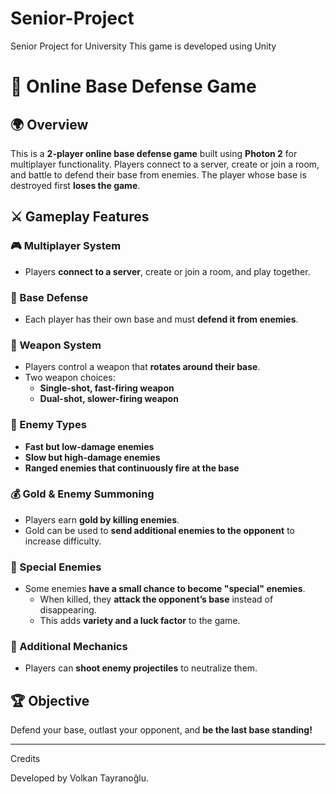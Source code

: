 # Senior-Project
Senior Project for University
This game is developed using Unity

# 🏰 Online Base Defense Game  

## 🌍 Overview  
This is a **2-player online base defense game** built using **Photon 2** for multiplayer functionality. Players connect to a server, create or join a room, and battle to defend their base from enemies. The player whose base is destroyed first **loses the game**.  

## ⚔️ Gameplay Features  
### 🎮 Multiplayer System  
- Players **connect to a server**, create or join a room, and play together.  

### 🏰 Base Defense  
- Each player has their own base and must **defend it from enemies**.  

### 🔫 Weapon System  
- Players control a weapon that **rotates around their base**.  
- Two weapon choices:  
  - **Single-shot, fast-firing weapon**  
  - **Dual-shot, slower-firing weapon**  

### 👾 Enemy Types  
- **Fast but low-damage enemies**  
- **Slow but high-damage enemies**  
- **Ranged enemies that continuously fire at the base**  

### 💰 Gold & Enemy Summoning  
- Players earn **gold by killing enemies**.  
- Gold can be used to **send additional enemies to the opponent** to increase difficulty.  

### 🦠 Special Enemies  
- Some enemies **have a small chance to become "special" enemies**.  
  - When killed, they **attack the opponent’s base** instead of disappearing.  
  - This adds **variety and a luck factor** to the game.  

### 🎯 Additional Mechanics  
- Players can **shoot enemy projectiles** to neutralize them.

## 🏆 Objective  
Defend your base, outlast your opponent, and **be the last base standing!**  

---

Credits

Developed by Volkan Tayranoğlu.
